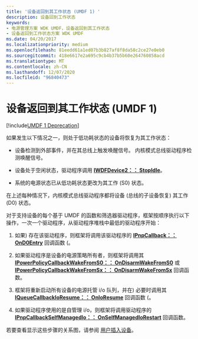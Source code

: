 ```yaml
---
title: '设备返回到其工作状态 (UMDF 1) '
description: 设备回到工作状态
keywords:
- 电源管理方案 WDK UMDF，设备返回到其工作状态
- 设备返回到工作状态方案 WDK UMDF
ms.date: 04/20/2017
ms.localizationpriority: medium
ms.openlocfilehash: 81eedd61a1ed07b3b827af8f8da58c2ce27e0eb0
ms.sourcegitcommit: 418e6617e2a695c9cb4b37b5b60e264760858acd
ms.translationtype: MT
ms.contentlocale: zh-CN
ms.lasthandoff: 12/07/2020
ms.locfileid: "96840473"
---
```

# <a name="a-device-returns-to-its-working-state-umdf-1"></a>设备返回到其工作状态 (UMDF 1) 


[!include[UMDF 1 Deprecation](../includes/umdf-1-deprecation.md)]

如果发生以下情况之一，则处于低功耗状态的设备将恢复为其工作状态：

-   设备检测到外部事件，并在其总线上触发唤醒信号。 内核模式总线驱动程序检测唤醒信号。

-   设备处于空闲状态，驱动程序调用 [**IWDFDevice2：： StopIdle**](/windows-hardware/drivers/ddi/wudfddi/nf-wudfddi-iwdfdevice2-stopidle)。

-   系统的电源状态已从低功耗状态更改为其工作 (S0) 状态。

在上述每种情况下，内核模式总线驱动程序都将设备 (总线的子设备恢复) 其工作 (D0) 状态。

对于支持设备的每个基于 UMDF 的函数和筛选器驱动程序，框架按顺序执行以下操作，一次一个驱动程序，从驱动程序堆栈中最低的驱动程序开始：

1.  如果) 存在该驱动程序，则框架将调用该驱动程序的 [**IPnpCallback：： OnD0Entry**](/windows-hardware/drivers/ddi/wudfddi/nf-wudfddi-ipnpcallback-ond0entry) 回调函数 (。

2.  如果驱动程序是设备的电源策略所有者，则框架将调用其 [**IPowerPolicyCallbackWakeFromS0：： OnDisarmWakeFromS0**](/windows-hardware/drivers/ddi/wudfddi/nf-wudfddi-ipowerpolicycallbackwakefroms0-ondisarmwakefroms0) 或 [**IPowerPolicyCallbackWakeFromSx：： OnDisarmWakeFromSx**](/windows-hardware/drivers/ddi/wudfddi/nf-wudfddi-ipowerpolicycallbackwakefromsx-ondisarmwakefromsx) 回调函数。

3.  框架将重新启动所有设备的电源托管 i/o 队列，并在) 必要时调用其 [**IQueueCallbackIoResume：： OnIoResume**](/windows-hardware/drivers/ddi/wudfddi/nf-wudfddi-iqueuecallbackioresume-onioresume) 回调函数 (。

4.  如果驱动程序使用的是自管理 i/o，则框架将调用驱动程序的 [**IPnpCallbackSelfManagedIo：： OnSelfManagedIoRestart**](/windows-hardware/drivers/ddi/wudfddi/nf-wudfddi-ipnpcallbackselfmanagedio-onselfmanagediorestart) 回调函数。

若要查看显示这些步骤的关系图，请参阅 [用户插入设备](a-user-plugs-in-a-device.md)。

 


